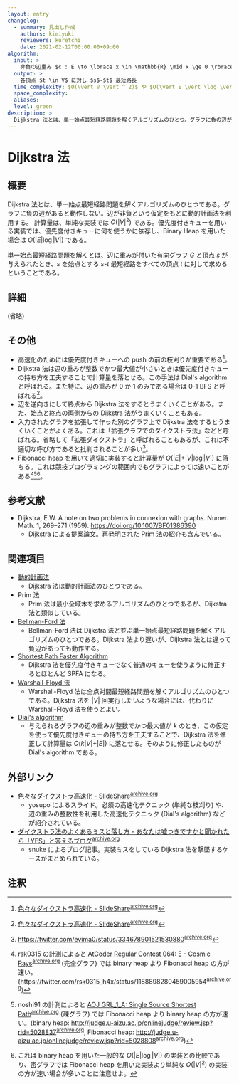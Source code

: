 ```yaml
---
layout: entry
changelog:
  - summary: 見出し作成
    authors: kimiyuki
    reviewers: kuretchi
    date: 2021-02-12T00:00:00+09:00
algorithm:
  input: >
    非負の辺重み $c : E \to \lbrace x \in \mathbb{R} \mid x \ge 0 \rbrace$ 付き有向グラフ $G = (V, E)$ および頂点 $s \in V$
  output: >
    各頂点 $t \in V$ に対し $s$-$t$ 最短路長
  time_complexity: $O(\vert V \vert ^ 2)$ や $O(\vert E \vert \log \vert V \vert)$ など
  space_complexity:
  aliases:
  level: green
description: >
  Dijkstra 法とは、単一始点最短経路問題を解くアルゴリズムのひとつ。グラフに負の辺があると動作しない。辺が非負という仮定をもとに動的計画法を利用して高速に動作し、計算量は $O(\vert V \vert ^ 2)$ や $O(\vert E \vert \log \vert V \vert)$ などである。
---
```


# Dijkstra 法

## 概要

Dijkstra 法とは、単一始点最短経路問題を解くアルゴリズムのひとつである。グラフに負の辺があると動作しない。辺が非負という仮定をもとに動的計画法を利用する。
計算量は、単純な実装では $O(\vert V \vert ^ 2)$ である。優先度付きキューを用いる実装では、優先度付きキューに何を使うかに依存し、Binary Heap を用いた場合は $O(\vert E \vert \log \vert V \vert)$ である。

単一始点最短経路問題を解くとは、辺に重みが付いた有向グラフ $G$ と頂点 $s$ が与えられたとき、$s$ を始点とする $s$-$t$ 最短経路をすべての頂点 $t$ に対して求めるということである。

## 詳細

(省略)

## その他

-   高速化のためには優先度付きキューへの push の前の枝刈りが重要である[^yosupo-speedup]。
-   Dijkstra 法は辺の重みが整数でかつ最大値が小さいときは優先度付きキューの持ち方を工夫することで計算量を落とせる。この手法は Dial's algorithm と呼ばれる。また特に、辺の重みが $0$ か $1$ のみである場合は 0-1 BFS と呼ばれる[^yosupo-speedup]。
-   辺を逆向きにして終点から Dijkstra 法をするとうまくいくことがある。また、始点と終点の両側からの Dijkstra 法がうまくいくこともある。
-   入力されたグラフを拡張して作った別のグラフ上で Dijkstra 法をするとうまくいくことがよくある。これは「拡張グラフでのダイクストラ法」などと呼ばれる。省略して「拡張ダイクストラ」と呼ばれることもあるが、これは不適切な呼び方であると批判されることが多い[^evima-extended-graph]。
-   Fibonacci heap を用いて適切に実装すると計算量が $O(\vert E \vert + \vert V \vert \log \vert V \vert)$ に落ちる。これは競技プログラミングの範囲内でもグラフによっては速いことがある[^rsk0315-fibonacci][^noshi91-fibonacci][^fibonacci-vs-naive]。

## 参考文献

-   Dijkstra, E.W. A note on two problems in connexion with graphs. Numer. Math. 1, 269–271 (1959). <https://doi.org/10.1007/BF01386390>
    -   Dijkstra による提案論文。再発明された Prim 法の紹介も含んでいる。

## 関連項目

-   [動的計画法](/dynamic-programming)
    -   Dijkstra 法は動的計画法のひとつである。
-   Prim 法
    -   Prim 法は最小全域木を求めるアルゴリズムのひとつであるが、Dijkstra 法と類似している。
-   [Bellman-Ford 法](/bellman-ford)
    -   Bellman-Ford 法は Dijkstra 法と並ぶ単一始点最短経路問題を解くアルゴリズムのひとつである。Dijkstra 法より遅いが、Dijkstra 法とは違って負辺があっても動作する。
-   [Shortest Path Faster Algorithm](/spfa)
    -   Dijkstra 法を優先度付きキューでなく普通のキューを使うように修正するとほとんど SPFA になる。
-   [Warshall-Floyd 法](/warshall-floyd)
    -   Warshall-Floyd 法は全点対間最短経路問題を解くアルゴリズムのひとつである。Dijkstra 法を $\vert V \vert$ 回実行したいような場合には、代わりに Warshall-Floyd 法を使うとよい。
-   [Dial's algorithm](/dial)
    -   与えられるグラフの辺の重みが整数でかつ最大値が $k$ のとき、この仮定を使って優先度付きキューの持ち方を工夫することで、Dijkstra 法を修正して計算量は $O(k \vert V \vert + \vert E \vert)$ に落とせる。そのように修正したものが Dial's algorithm である。

## 外部リンク

-   [色々なダイクストラ高速化 - SlideShare](https://www.slideshare.net/yosupo/ss-46612984)<sup>[archive.org](https://web.archive.org/web/20210212144246/https://www.slideshare.net/yosupo/ss-46612984)</sup>
    -   <a class="handle">yosupo</a> によるスライド。必須の高速化テクニック (単純な枝刈り) や、辺の重みの整数性を利用した高速化テクニック (Dial's algorithm) などが紹介されている。
-   [ダイクストラ法のよくあるミスと落し方 - あなたは嘘つきですかと聞かれたら「YES」と答えるブログ](https://snuke.hatenablog.com/entry/2021/02/22/102734)<sup>[archive.org](https://web.archive.org/web/20210222035858/https://snuke.hatenablog.com/entry/2021/02/22/102734)</sup>
    -   <a class="handle">snuke</a> によるブログ記事。実装ミスをしている Dijkstra 法を撃墜するケースがまとめられている。

## 注釈

[^yosupo-speedup]: [色々なダイクストラ高速化 - SlideShare](https://www.slideshare.net/yosupo/ss-46612984)<sup>[archive.org](https://web.archive.org/web/20210212144246/https://www.slideshare.net/yosupo/ss-46612984)</sup>
[^evima-extended-graph]: <https://twitter.com/evima0/status/334678901521530880><sup>[archive.org](https://web.archive.org/web/20210212131916/https://twitter.com/evima0/status/334678901521530880)</sup>
[^rsk0315-fibonacci]: <a class="handle">rsk0315</a> の計測によると [AtCoder Regular Contest 064: E - Cosmic Rays](https://atcoder.jp/contests/arc064/tasks/arc064_c)<sup>[archive.org](https://web.archive.org/web/20201101135215/https://atcoder.jp/contests/arc064/tasks/arc064_c)</sup> (完全グラフ) では binary heap より Fibonacci heap の方が速い。(<https://twitter.com/rsk0315_h4x/status/1188898280459005954><sup>[archive.org](https://web.archive.org/web/20210212142947/https://twitter.com/rsk0315_h4x/status/1188898280459005954)</sup>)
[^noshi91-fibonacci]: <a class="handle">noshi91</a> の計測によると [AOJ GRL_1_A: Single Source Shortest Path](https://judge.u-aizu.ac.jp/onlinejudge/description.jsp?id=GRL_1_A)<sup>[archive.org](https://web.archive.org/web/20210312090744/https://judge.u-aizu.ac.jp/onlinejudge/description.jsp?id=GRL_1_A)</sup> (疎グラフ) では Fibonacci heap より binary heap の方が速い。(binary heap: <http://judge.u-aizu.ac.jp/onlinejudge/review.jsp?rid=5028837><sup>[archive.org](https://web.archive.org/web/20210214114500/http://judge.u-aizu.ac.jp/onlinejudge/review.jsp?rid=5028837)</sup>, Fibonacci heap: <http://judge.u-aizu.ac.jp/onlinejudge/review.jsp?rid=5028808><sup>[archive.org](https://web.archive.org/web/20201202115901/http://judge.u-aizu.ac.jp/onlinejudge/review.jsp?rid=5028808)</sup>)
[^fibonacci-vs-naive]: これは binary heap を用いた一般的な $O(\vert E \vert \log \vert V \vert)$ の実装との比較であり、密グラフでは Fibonacci heap を用いた実装より単純な $O(\vert V \vert ^ 2)$ の実装の方が速い場合が多いことに注意せよ。
